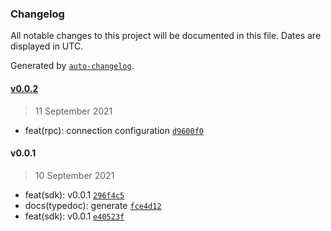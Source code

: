 ### Changelog

All notable changes to this project will be documented in this file. Dates are displayed in UTC.

Generated by [`auto-changelog`](https://github.com/CookPete/auto-changelog).

#### [v0.0.2](https://github.com/manifoldfinance/openmev-sdk/compare/v0.0.1...v0.0.2)

> 11 September 2021

- feat(rpc): connection configuration [`d9600f0`](https://github.com/manifoldfinance/openmev-sdk/commit/d9600f093316e058ac3b2303f58f106a4023dcd0)

#### v0.0.1

> 10 September 2021

- feat(sdk): v0.0.1 [`296f4c5`](https://github.com/manifoldfinance/openmev-sdk/commit/296f4c54f58ac125d7923bf4524fdbc1ecee389c)
- docs(typedoc): generate [`fce4d12`](https://github.com/manifoldfinance/openmev-sdk/commit/fce4d121ae99f0693f5095f1824fd7317c3116c8)
- feat(sdk): v0.0.1 [`e40523f`](https://github.com/manifoldfinance/openmev-sdk/commit/e40523f2581ffcf0a1927623b3726b203f0ca246)
